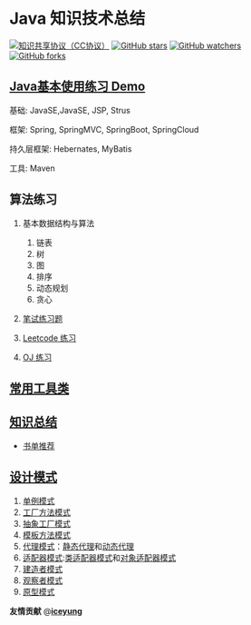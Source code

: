 # Java 知识技术总结

[![知识共享协议（CC协议）](https://img.shields.io/badge/License-Creative%20Commons-DC3D24.svg)](https://creativecommons.org/licenses/by-nc-sa/4.0/deed.zh)
[![GitHub stars](https://img.shields.io/github/stars/hbulpf/JavaPrinciple.svg?label=Stars)](https://github.com/hbulpf/JavaPrinciple)
[![GitHub watchers](https://img.shields.io/github/watchers/hbulpf/JavaPrinciple.svg?label=Watchers)](https://github.com/hbulpf/JavaPrinciple/watchers)
[![GitHub forks](https://img.shields.io/github/forks/hbulpf/JavaPrinciple.svg?label=Forks)](https://github.com/hbulpf/JavaPrinciple/fork)

## [Java基本使用练习 Demo](src/dev/demo/README.md)

基础: JavaSE,JavaSE, JSP, Strus

框架: Spring, SpringMVC, SpringBoot, SpringCloud

持久层框架: Hebernates, MyBatis

工具: Maven

## 算法练习

1. 基本数据结构与算法
    1. 链表
    1. 树
    1. 图
    1. 排序
    1. 动态规划
    1. 贪心

1. [笔试练习题](src/dev/exams/README.md)

1. [Leetcode 练习](src/dev/leetcode/README.md)

2. [OJ 练习](src/dev/oj/README.md)

## [常用工具类](src/dev/utils/README.md)

## [知识总结](knowledge/README.md)

- [书单推荐](BookList.md)

## [设计模式](src/dev/designpattern/README.md)

1. [单例模式](src/dev/designpattern/singleton)
1. [工厂方法模式](src/dev/designpattern/factorymethod)
1. [抽象工厂模式](src/dev/designpattern/abstractfactory)
1. [模板方法模式](src/dev/designpattern/model)
1. [代理模式](src/dev/designpattern)：[静态代理](dev/designpattern/proxy/staticproxy)和[动态代理](dev/designpattern/proxy/dynamicproxy)
1. [适配器模式](src/dev/designpattern/adapter):[类适配器模式](dev/designpattern/adapter/classAdapter)和[对象适配器模式](dev/designpattern/adapter/objectAdapter)
2. [建造者模式](src/dev/designpattern/builder)
2. [观察者模式](src/dev/designpattern/observer)
2. [原型模式](src/dev/designpattern/prototype)

**友情贡献**
@[**iceyung**](https://github.com/iceyung)
